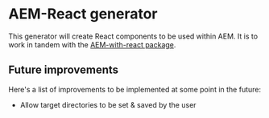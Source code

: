 # AEM-React generator

This generator will create React components to be used within AEM. It is to work in tandem with the [AEM-with-react package](https://www.npmjs.com/package/aem-with-react).

## Future improvements

Here's a list of improvements to be implemented at some point in the future:
* Allow target directories to be set & saved by the user
